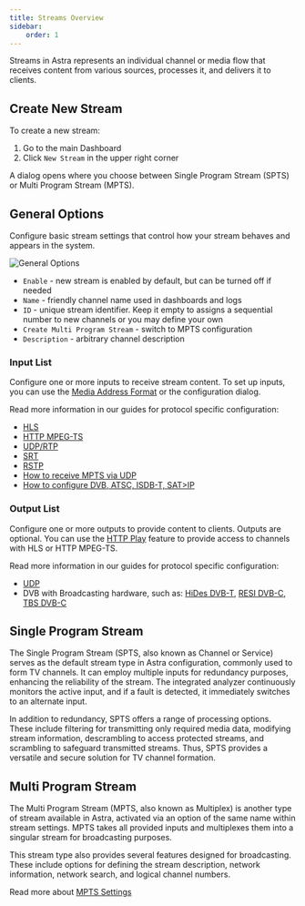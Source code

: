 ```yaml
---
title: Streams Overview
sidebar:
    order: 1
---
```


Streams in Astra represents an individual channel or media flow that receives content from various sources, processes it, and delivers it to clients.

## Create New Stream

To create a new stream:

1. Go to the main Dashboard
2. Click `New Stream` in the upper right corner

A dialog opens where you choose between Single Program Stream (SPTS) or Multi Program Stream (MPTS).

## General Options

Configure basic stream settings that control how your stream behaves and appears in the system.

![General Options](https://cdn.cesbo.com/help/astra/admin-guide/stream/general.png)

- `Enable` - new stream is enabled by default, but can be turned off if needed
- `Name` - friendly channel name used in dashboards and logs
- `ID` - unique stream identifier. Keep it empty to assigns a sequential number to new channels or you may define your own
- `Create Multi Program Stream` - switch to MPTS configuration
- `Description` - arbitrary channel description

### Input List

Configure one or more inputs to receive stream content. To set up inputs, you can use the [Media Address Format](/en/astra/streams/address-format/) or the configuration dialog.

Read more information in our guides for protocol specific configuration:

- [HLS](/en/astra/receiving-http/hls/)
- [HTTP MPEG-TS](/en/astra/receiving-http/http/)
- [UDP/RTP](/en/astra/receiving-udp/)
- [SRT](/en/astra/receiving/srt/)
- [RSTP](/en/astra/receiving/rtsp/)
- [How to receive MPTS via UDP](/en/astra/receiving-udp/mpts-via-udp/)
- [How to configure DVB, ATSC, ISDB-T, SAT>IP](/en/astra/adapters/)

### Output List

Configure one or more outputs to provide content to clients. Outputs are optional. You can use the [HTTP Play](/en/astra/delivery-http/http-play/) feature to provide access to channels with HLS or HTTP MPEG-TS.

Read more information in our guides for protocol specific configuration:

- [UDP](/en/astra/delivery-udp/)
- DVB with Broadcasting hardware, such as: [HiDes DVB-T](/en/astra/delivery-broadcast/hides-dvb-t-modulator/), [RESI DVB-C](/en/astra/delivery-broadcast/resi-dvb-c-modulator/), [TBS DVB-C](/en/astra/delivery-broadcast/tbs-dvb-c-modulator/)

## Single Program Stream

The Single Program Stream (SPTS, also known as Channel or Service) serves as the default stream type in Astra configuration, commonly used to form TV channels. It can employ multiple inputs for redundancy purposes, enhancing the reliability of the stream. The integrated analyzer continuously monitors the active input, and if a fault is detected, it immediately switches to an alternate input.

In addition to redundancy, SPTS offers a range of processing options. These include filtering for transmitting only required media data, modifying stream information, descrambling to access protected streams, and scrambling to safeguard transmitted streams. Thus, SPTS provides a versatile and secure solution for TV channel formation.

## Multi Program Stream

The Multi Program Stream (MPTS, also known as Multiplex) is another type of stream available in Astra, activated via an option of the same name within stream settings. MPTS takes all provided inputs and multiplexes them into a singular stream for broadcasting purposes.

This stream type also provides several features designed for broadcasting. These include options for defining the stream description, network information, network search, and logical channel numbers.

Read more about [MPTS Settings](/en/astra/streams/mpts/)
